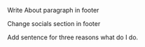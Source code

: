 Write About paragraph in footer

Change socials section in footer

Add sentence for three reasons what do I do.
